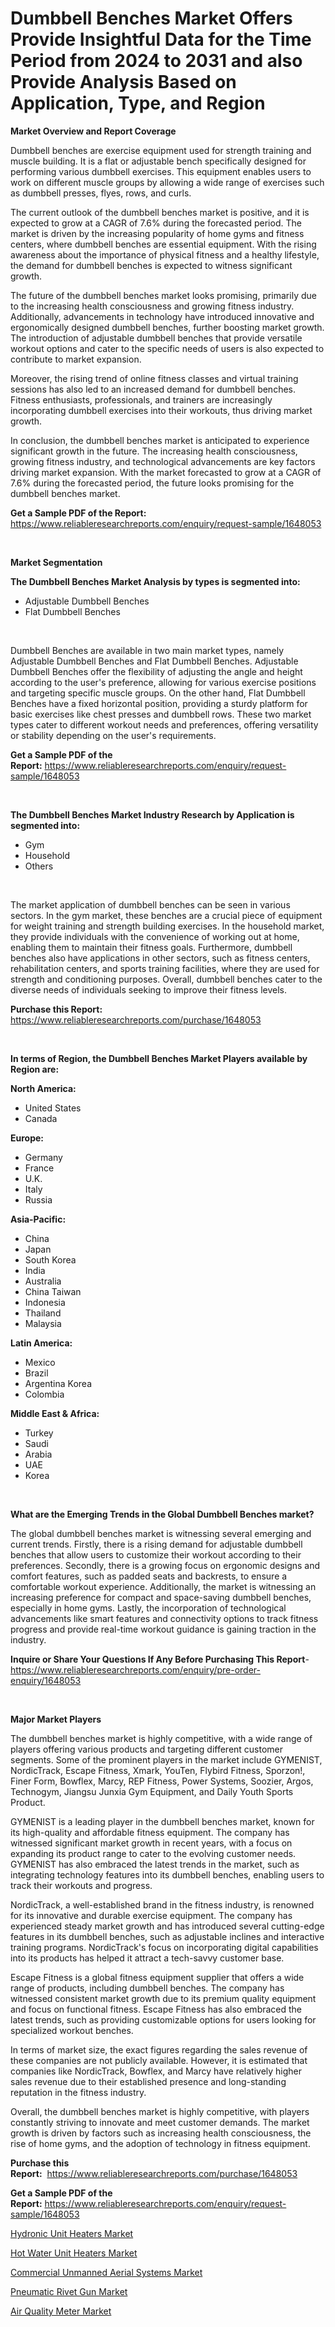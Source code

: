 <p><h1>Dumbbell Benches Market Offers Provide Insightful Data for the Time Period from 2024 to 2031 and also Provide Analysis Based on Application, Type, and Region</h1></p><p><strong>Market Overview and Report Coverage</strong></p>
<p><p>Dumbbell benches are exercise equipment used for strength training and muscle building. It is a flat or adjustable bench specifically designed for performing various dumbbell exercises. This equipment enables users to work on different muscle groups by allowing a wide range of exercises such as dumbbell presses, flyes, rows, and curls.</p><p>The current outlook of the dumbbell benches market is positive, and it is expected to grow at a CAGR of 7.6% during the forecasted period. The market is driven by the increasing popularity of home gyms and fitness centers, where dumbbell benches are essential equipment. With the rising awareness about the importance of physical fitness and a healthy lifestyle, the demand for dumbbell benches is expected to witness significant growth.</p><p>The future of the dumbbell benches market looks promising, primarily due to the increasing health consciousness and growing fitness industry. Additionally, advancements in technology have introduced innovative and ergonomically designed dumbbell benches, further boosting market growth. The introduction of adjustable dumbbell benches that provide versatile workout options and cater to the specific needs of users is also expected to contribute to market expansion.</p><p>Moreover, the rising trend of online fitness classes and virtual training sessions has also led to an increased demand for dumbbell benches. Fitness enthusiasts, professionals, and trainers are increasingly incorporating dumbbell exercises into their workouts, thus driving market growth.</p><p>In conclusion, the dumbbell benches market is anticipated to experience significant growth in the future. The increasing health consciousness, growing fitness industry, and technological advancements are key factors driving market expansion. With the market forecasted to grow at a CAGR of 7.6% during the forecasted period, the future looks promising for the dumbbell benches market.</p></p>
<p><strong>Get a Sample PDF of the Report:</strong> <a href="https://www.reliableresearchreports.com/enquiry/request-sample/1648053">https://www.reliableresearchreports.com/enquiry/request-sample/1648053</a></p>
<p>&nbsp;</p>
<p><strong>Market Segmentation</strong></p>
<p><strong>The Dumbbell Benches Market Analysis by types is segmented into:</strong></p>
<p><ul><li>Adjustable Dumbbell Benches</li><li>Flat Dumbbell Benches</li></ul></p>
<p>&nbsp;</p>
<p><p>Dumbbell Benches are available in two main market types, namely Adjustable Dumbbell Benches and Flat Dumbbell Benches. Adjustable Dumbbell Benches offer the flexibility of adjusting the angle and height according to the user's preference, allowing for various exercise positions and targeting specific muscle groups. On the other hand, Flat Dumbbell Benches have a fixed horizontal position, providing a sturdy platform for basic exercises like chest presses and dumbbell rows. These two market types cater to different workout needs and preferences, offering versatility or stability depending on the user's requirements.</p></p>
<p><strong>Get a Sample PDF of the Report:</strong>&nbsp;<a href="https://www.reliableresearchreports.com/enquiry/request-sample/1648053">https://www.reliableresearchreports.com/enquiry/request-sample/1648053</a></p>
<p>&nbsp;</p>
<p><strong>The Dumbbell Benches Market Industry Research by Application is segmented into:</strong></p>
<p><ul><li>Gym</li><li>Household</li><li>Others</li></ul></p>
<p>&nbsp;</p>
<p><p>The market application of dumbbell benches can be seen in various sectors. In the gym market, these benches are a crucial piece of equipment for weight training and strength building exercises. In the household market, they provide individuals with the convenience of working out at home, enabling them to maintain their fitness goals. Furthermore, dumbbell benches also have applications in other sectors, such as fitness centers, rehabilitation centers, and sports training facilities, where they are used for strength and conditioning purposes. Overall, dumbbell benches cater to the diverse needs of individuals seeking to improve their fitness levels.</p></p>
<p><strong>Purchase this Report:</strong>&nbsp; <a href="https://www.reliableresearchreports.com/purchase/1648053">https://www.reliableresearchreports.com/purchase/1648053</a></p>
<p>&nbsp;</p>
<p><strong>In terms of Region, the Dumbbell Benches Market Players available by Region are:</strong></p>
<p>
    <p> <strong> North America: </strong>
        <ul>
            <li>United States</li>
            <li>Canada</li>
        </ul>
        </p> 
    <p> <strong> Europe: </strong>
        <ul>
            <li>Germany</li>
            <li>France</li>
            <li>U.K.</li>
            <li>Italy</li>
            <li>Russia</li>
        </ul>
        </p> 
    <p> <strong> Asia-Pacific: </strong>
        <ul>
            <li>China</li>
            <li>Japan</li>
            <li>South Korea</li>
            <li>India</li>
            <li>Australia</li>
            <li>China Taiwan</li>
            <li>Indonesia</li>
            <li>Thailand</li>
            <li>Malaysia</li>
        </ul>
        </p> 
    <p> <strong> Latin America: </strong>
        <ul>
            <li>Mexico</li>
            <li>Brazil</li>
            <li>Argentina Korea</li>
            <li>Colombia</li>
        </ul>
        </p> 
    <p> <strong> Middle East & Africa: </strong>
        <ul>
            <li>Turkey</li>
            <li>Saudi</li>
            <li>Arabia</li>
            <li>UAE</li>
            <li>Korea</li>
        </ul>
    </p>
    </p>
<p>&nbsp;</p>
<p><strong>What are the Emerging Trends in the Global Dumbbell Benches market?</strong></p>
<p><p>The global dumbbell benches market is witnessing several emerging and current trends. Firstly, there is a rising demand for adjustable dumbbell benches that allow users to customize their workout according to their preferences. Secondly, there is a growing focus on ergonomic designs and comfort features, such as padded seats and backrests, to ensure a comfortable workout experience. Additionally, the market is witnessing an increasing preference for compact and space-saving dumbbell benches, especially in home gyms. Lastly, the incorporation of technological advancements like smart features and connectivity options to track fitness progress and provide real-time workout guidance is gaining traction in the industry.</p></p>
<p><strong>Inquire or Share Your Questions If Any Before Purchasing This Report</strong>- <a href="https://www.reliableresearchreports.com/enquiry/pre-order-enquiry/1648053">https://www.reliableresearchreports.com/enquiry/pre-order-enquiry/1648053</a></p>
<p>&nbsp;</p>
<p><strong>Major Market Players</strong></p>
<p><p>The dumbbell benches market is highly competitive, with a wide range of players offering various products and targeting different customer segments. Some of the prominent players in the market include GYMENIST, NordicTrack, Escape Fitness, Xmark, YouTen, Flybird Fitness, Sporzon!, Finer Form, Bowflex, Marcy, REP Fitness, Power Systems, Soozier, Argos, Technogym, Jiangsu Junxia Gym Equipment, and Daily Youth Sports Product.</p><p>GYMENIST is a leading player in the dumbbell benches market, known for its high-quality and affordable fitness equipment. The company has witnessed significant market growth in recent years, with a focus on expanding its product range to cater to the evolving customer needs. GYMENIST has also embraced the latest trends in the market, such as integrating technology features into its dumbbell benches, enabling users to track their workouts and progress.</p><p>NordicTrack, a well-established brand in the fitness industry, is renowned for its innovative and durable exercise equipment. The company has experienced steady market growth and has introduced several cutting-edge features in its dumbbell benches, such as adjustable inclines and interactive training programs. NordicTrack's focus on incorporating digital capabilities into its products has helped it attract a tech-savvy customer base.</p><p>Escape Fitness is a global fitness equipment supplier that offers a wide range of products, including dumbbell benches. The company has witnessed consistent market growth due to its premium quality equipment and focus on functional fitness. Escape Fitness has also embraced the latest trends, such as providing customizable options for users looking for specialized workout benches.</p><p>In terms of market size, the exact figures regarding the sales revenue of these companies are not publicly available. However, it is estimated that companies like NordicTrack, Bowflex, and Marcy have relatively higher sales revenue due to their established presence and long-standing reputation in the fitness industry.</p><p>Overall, the dumbbell benches market is highly competitive, with players constantly striving to innovate and meet customer demands. The market growth is driven by factors such as increasing health consciousness, the rise of home gyms, and the adoption of technology in fitness equipment.</p></p>
<p><strong>Purchase this Report:</strong>&nbsp;&nbsp;<a href="https://www.reliableresearchreports.com/purchase/1648053">https://www.reliableresearchreports.com/purchase/1648053</a></p>
<p></p>
<p><strong>Get a Sample PDF of the Report:</strong>&nbsp;<a href="https://www.reliableresearchreports.com/enquiry/request-sample/1648053">https://www.reliableresearchreports.com/enquiry/request-sample/1648053</a></p>
<p><p><a href="https://github.com/aliciawhite5576/Market-Research-Report-List-2/blob/main/hydronic-unit-heaters-market.md">Hydronic Unit Heaters Market</a></p><p><a href="https://github.com/marloy8/Market-Research-Report-List-2/blob/main/hot-water-unit-heaters-market.md">Hot Water Unit Heaters Market</a></p><p><a href="https://github.com/abdelrhmankishk22/Market-Research-Report-List-2/blob/main/commercial-unmanned-aerial-systems-market.md">Commercial Unmanned Aerial Systems Market</a></p><p><a href="https://github.com/provorikovar/Market-Research-Report-List-2/blob/main/pneumatic-rivet-gun-market.md">Pneumatic Rivet Gun Market</a></p><p><a href="https://github.com/mahnoor2003/Market-Research-Report-List-2/blob/main/air-quality-meter-market.md">Air Quality Meter Market</a></p></p>